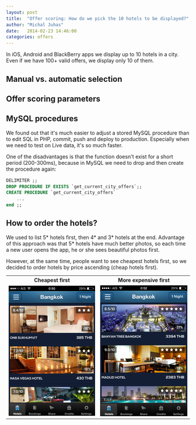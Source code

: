 ```yaml
---
layout: post
title:  "Offer scoring: How do we pick the 10 hotels to be displayed?"
author:	"Michal Juhas"
date:   2014-02-23 14:46:00
categories: offers
---
```


In iOS, Android and BlackBerry apps we display up to 10 hotels in a city. Even if we have 100+ valid offers, we display only 10 of them.

## Manual vs. automatic selection

## Offer scoring parameters

## MySQL procedures

We found out that it's much easier to adjust a stored MySQL procedure than to edit SQL in PHP, commit, push and deploy to production. Especially when we need to test on Live data, it's so much faster.


One of the disadvantages is that the function doesn't exist for a short period (200-300ms), because in MySQL we need to drop and then create the procedure again:

```sql
DELIMITER ;;
DROP PROCEDURE IF EXISTS `get_current_city_offers`;;
CREATE PROCEDURE `get_current_city_offers`
	...
end ;;
```


## How to order the hotels?

We used to list 5* hotels first, then 4* and 3* hotels at the end. Advantage of this approach was that 5* hotels have much better photos, so each time a new user opens the app, he or she sees beautiful photos first.

However, at the same time, people want to see cheapest hotels first, so we decided to order hotels by price ascending (cheap hotels first).

<table>
	<tr>
		<th>Cheapest first</th>
		<th>More expensive first</th>
	</tr>
	<tr>
		<td>
			<img width="300" src="/img/ios-order-by-price-asc.png" />
		</td>
		<td>
			<img width="300" src="/img/ios-order-by-price-desc.png" />
		</td>
	</tr>
</table>